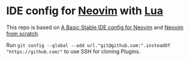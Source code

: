 # IDE config for [Neovim](https://neovim.io/) with [Lua](https://www.lua.org/)

This repo is based on [A Basic Stable IDE config for Neovim](https://github.com/LunarVim/nvim-basic-ide) and [Neovim from scratch](https://github.com/LunarVim/Neovim-from-scratch).


Run `git config --global --add url."git@github.com:".insteadOf "https://github.com/"` to use SSH for cloning Plugins.
